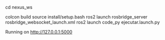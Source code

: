 cd nexus_ws

colcon build
source install/setup.bash
ros2 launch rosbridge_server rosbridge_websocket_launch.xml
ros2 launch code_py ejecutar.launch.py

Running on http://127.0.0.1:5000
